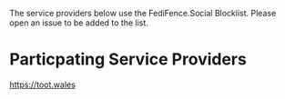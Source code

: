 The service providers below use the FediFence.Social Blocklist. Please open an issue to be added to the list.

# Particpating Service Providers
https://toot.wales 
